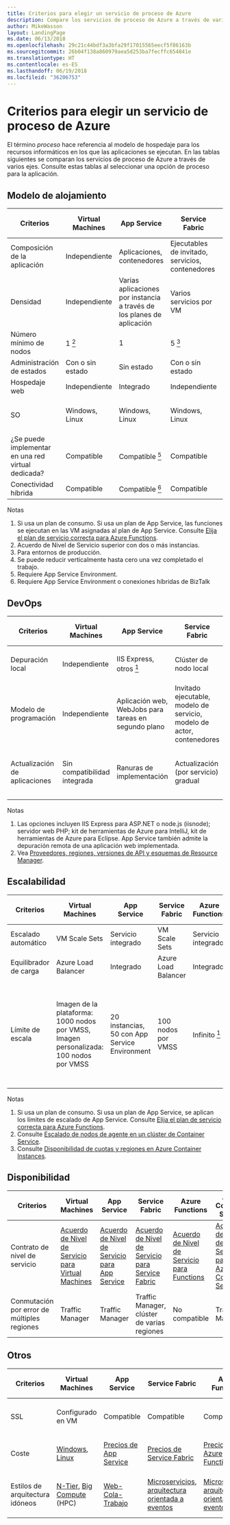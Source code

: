 ```yaml
---
title: Criterios para elegir un servicio de proceso de Azure
description: Compare los servicios de proceso de Azure a través de varios ejes
author: MikeWasson
layout: LandingPage
ms.date: 06/13/2018
ms.openlocfilehash: 29c21c44bdf3a3bfa29f17015565eecf5f86163b
ms.sourcegitcommit: 26b04f138a860979aea5d253ba7fecffc654841e
ms.translationtype: HT
ms.contentlocale: es-ES
ms.lasthandoff: 06/19/2018
ms.locfileid: "36206753"
---
```

# <a name="criteria-for-choosing-an-azure-compute-service"></a>Criterios para elegir un servicio de proceso de Azure

El término *proceso* hace referencia al modelo de hospedaje para los recursos informáticos en los que las aplicaciones se ejecutan. En las tablas siguientes se comparan los servicios de proceso de Azure a través de varios ejes. Consulte estas tablas al seleccionar una opción de proceso para la aplicación.

## <a name="hosting-model"></a>Modelo de alojamiento

| Criterios | Virtual Machines | App Service | Service Fabric | Azure Functions | Azure Container Service | Azure Container Instances | Azure Batch |
|----------|-----------------|-------------|----------------|-----------------|-------------------------|----------------|-------------|
| Composición de la aplicación | Independiente | Aplicaciones, contenedores | Ejecutables de invitado, servicios, contenedores | Functions | Contenedores | Contenedores | Scheduled jobs  |
| Densidad | Independiente | Varias aplicaciones por instancia a través de los planes de aplicación | Varios servicios por VM | Sin instancias dedicadas <a href="#note1"><sup>1</sup></a> | Varios contenedores por VM |Sin instancias dedicadas | Varias aplicaciones por VM |
| Número mínimo de nodos | 1 <a href="#note2"><sup>2</sup></a>  | 1 | 5 <a href="#note3"><sup>3</sup></a> | Sin nodos dedicados <a href="#note1"><sup>1</sup></a> | 3 | Sin nodos dedicados | 1 <a href="#note4"><sup>4</sup></a> |
| Administración de estados | Con o sin estado | Sin estado | Con o sin estado | Sin estado | Con o sin estado | Sin estado | Sin estado |
| Hospedaje web | Independiente | Integrado | Independiente | No aplicable | Independiente | Independiente | Sin  |
| SO | Windows, Linux | Windows, Linux  | Windows, Linux | No aplicable | Windows (versión preliminar), Linux | Windows, Linux | Windows, Linux |
| ¿Se puede implementar en una red virtual dedicada? | Compatible | Compatible <a href="#note5"><sup>5</sup></a> | Compatible | No compatible | Compatible | No compatible | Compatible |
| Conectividad híbrida | Compatible | Compatible <a href="#note1"><sup>6</sup></a>  | Compatible | No compatible | Compatible | No compatible | Compatible |

Notas

1. <span id="note1">Si usa un plan de consumo. Si usa un plan de App Service, las funciones se ejecutan en las VM asignadas al plan de App Service. Consulte [Elija el plan de servicio correcta para Azure Functions][function-plans].</span>
2. <span id="note2">Acuerdo de Nivel de Servicio superior con dos o más instancias</span>.
3. <span id="note3">Para entornos de producción.</span>
4. <span id="note4">Se puede reducir verticalmente hasta cero una vez completado el trabajo</span>.
5. <span id="note5">Requiere App Service Environment.</span>
6. <span id="note7">Requiere App Service Environment o conexiones híbridas de BizTalk</span>

## <a name="devops"></a>DevOps

| Criterios | Virtual Machines | App Service | Service Fabric | Azure Functions | Azure Container Service | Azure Container Instances | Azure Batch |
|----------|-----------------|-------------|----------------|-----------------|-------------------------|----------------|-------------|
| Depuración local | Independiente | IIS Express, otros <a href="#note1b"><sup>1</sup></a> | Clúster de nodo local | CLI de Azure Functions | Tiempo de ejecución de contenedor local | Tiempo de ejecución de contenedor local | No compatible |
| Modelo de programación | Independiente | Aplicación web, WebJobs para tareas en segundo plano | Invitado ejecutable, modelo de servicio, modelo de actor, contenedores | Functions con desencadenadores | Independiente | Independiente | Aplicación de línea de comandos |
| Actualización de aplicaciones | Sin compatibilidad integrada | Ranuras de implementación | Actualización (por servicio) gradual | Sin compatibilidad integrada | Depende del orquestador. La mayoría admiten las actualizaciones graduales | Actualizar una imagen de contenedor | No aplicable |

Notas

1. <span id="note1b">Las opciones incluyen IIS Express para ASP.NET o node.js (iisnode); servidor web PHP; kit de herramientas de Azure para IntelliJ, kit de herramientas de Azure para Eclipse. App Service también admite la depuración remota de una aplicación web implementada.</span>
2. <span id="note2b">Vea [Proveedores, regiones, versiones de API y esquemas de Resource Manager][resource-manager-supported-services].</span> 


## <a name="scalability"></a>Escalabilidad

| Criterios | Virtual Machines | App Service | Service Fabric | Azure Functions | Azure Container Service | Azure Container Instances | Azure Batch |
|----------|-----------------|-------------|----------------|-----------------|-------------------------|----------------|-------------|
| Escalado automático | VM Scale Sets | Servicio integrado | VM Scale Sets | Servicio integrado | No compatible | No compatible | N/D |
| Equilibrador de carga | Azure Load Balancer | Integrado | Azure Load Balancer | Integrado | Azure Load Balancer |  Sin compatibilidad integrada | Azure Load Balancer |
| Límite de escala | Imagen de la plataforma: 1000 nodos por VMSS, Imagen personalizada: 100 nodos por VMSS | 20 instancias, 50 con App Service Environment | 100 nodos por VMSS | Infinito <a href="#note1c"><sup>1</sup></a> | 100 <a href="#note2c"><sup>2</sup></a> |20 grupos de contenedores por suscripción de forma predeterminada. Póngase en contacto con el servicio de atención al cliente para solicitar un aumento. <a href="#note3c"><sup>3</sup></a> | Límite de 20 núcleos predeterminado. Póngase en contacto con el servicio de atención al cliente para solicitar un aumento. |

Notas

1. <span id="note1c">Si usa un plan de consumo. Si usa un plan de App Service, se aplican los límites de escalado de App Service. Consulte [Elija el plan de servicio correcta para Azure Functions][function-plans].</span>
2. <span id="note2c">Consulte [Escalado de nodos de agente en un clúster de Container Service][scale-acs]</span>.
3. <span id="note3c">Consulte [Disponibilidad de cuotas y regiones en Azure Container Instances](/azure/container-instances/container-instances-quotas).</span>


## <a name="availability"></a>Disponibilidad

| Criterios | Virtual Machines | App Service | Service Fabric | Azure Functions | Azure Container Service | Azure Container Instances | Azure Batch |
|----------|-----------------|-------------|----------------|-----------------|-------------------------|----------------|-------------|
| Contrato de nivel de servicio | [Acuerdo de Nivel de Servicio para Virtual Machines][sla-vm] | [Acuerdo de Nivel de Servicio para App Service][sla-app-service] | [Acuerdo de Nivel de Servicio para Service Fabric][sla-sf] | [Acuerdo de Nivel de Servicio para Functions][sla-functions] | [Acuerdo de Nivel de Servicio para Azure Container Service][sla-acs] | [Acuerdo de nivel de servicio para Container Instances](https://azure.microsoft.com/support/legal/sla/container-instances/) | [Acuerdo de Nivel de Servicio para Azure Batch][sla-batch] |
| Conmutación por error de múltiples regiones | Traffic Manager | Traffic Manager | Traffic Manager, clúster de varias regiones | No compatible  | Traffic Manager | No compatible | No compatible |

## <a name="other"></a>Otros

| Criterios | Virtual Machines | App Service | Service Fabric | Azure Functions | Azure Container Service | Azure Container Instances | Azure Batch |
|----------|-----------------|-------------|----------------|-----------------|-------------------------|----------------|-------------|
| SSL | Configurado en VM | Compatible | Compatible  | Compatible | Configurado en VM | Compatible con el contenedor sidecar | Compatible |
| Coste | [Windows][cost-windows-vm], [Linux][cost-linux-vm] | [Precios de App Service][cost-app-service] | [Precios de Service Fabric][cost-service-fabric] | [Precios de Azure Functions][cost-functions] | [Precios de Azure Container Service][cost-acs] | [Precios de Container Instances](https://azure.microsoft.com/pricing/details/container-instances/) | [Precios de Azure Batch][cost-batch]
| Estilos de arquitectura idóneos | [N-Tier][n-tier], [Big Compute][big-compute] (HPC) | [Web-Cola-Trabajo][w-q-w] | [Microservicios][microservices], [arquitectura orientada a eventos][event-driven] | [Microservicios][microservices], [arquitectura orientada a eventos][event-driven] | [Microservicios][microservices], [arquitectura orientada a eventos][event-driven] | [Microservicios][microservices], automatización de tareas, trabajos por lotes  | [Big Compute][big-compute] (HPC) |

[cost-linux-vm]: https://azure.microsoft.com/pricing/details/virtual-machines/linux/
[cost-windows-vm]: https://azure.microsoft.com/pricing/details/virtual-machines/windows/
[cost-app-service]: https://azure.microsoft.com/pricing/details/app-service/
[cost-service-fabric]: https://azure.microsoft.com/pricing/details/service-fabric/
[cost-functions]: https://azure.microsoft.com/pricing/details/functions/
[cost-acs]: https://azure.microsoft.com/pricing/details/container-service/
[cost-batch]: https://azure.microsoft.com/pricing/details/batch/

[function-plans]: /azure/azure-functions/functions-scale
[sla-acs]: https://azure.microsoft.com/support/legal/sla/container-service/
[sla-app-service]: https://azure.microsoft.com/support/legal/sla/app-service/
[sla-batch]: https://azure.microsoft.com/support/legal/sla/batch/
[sla-functions]: https://azure.microsoft.com/support/legal/sla/functions/
[sla-sf]: https://azure.microsoft.com/support/legal/sla/service-fabric/
[sla-vm]: https://azure.microsoft.com/support/legal/sla/virtual-machines/

[resource-manager-supported-services]: /azure/azure-resource-manager/resource-manager-supported-services
[scale-acs]: /azure/container-service/kubernetes/container-service-scale#scaling-considerations

[n-tier]: ../architecture-styles/n-tier.md
[w-q-w]: ../architecture-styles/web-queue-worker.md
[microservices]: ../architecture-styles/microservices.md
[event-driven]: ../architecture-styles/event-driven.md
[big-date]: ../architecture-styles/big-data.md
[big-compute]: ../architecture-styles/big-compute.md

